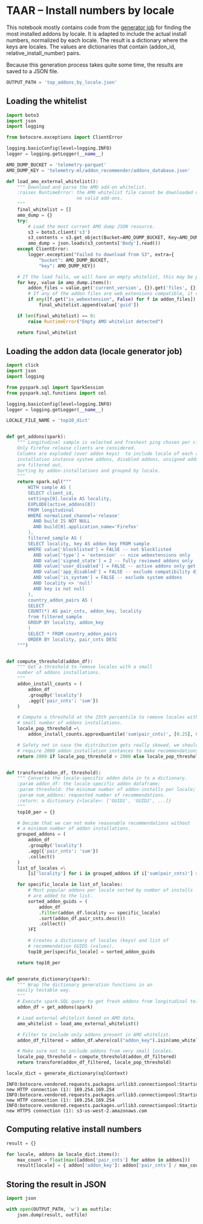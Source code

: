 
# TAAR – Install numbers by locale

This notebook mostly contains code from the [generator job](https://github.com/mozilla/python_mozetl/blob/master/mozetl/taar/taar_locale.py) for finding the most installed addons by locale. It is adapted to include the actual install numbers, normalized by each locale. The result is a dictionary where the keys are locales. The values are dictionaries that contain (addon_id, relative_install_number) pairs.

Because this generation process takes quite some time, the results are saved to a JSON file.


```python
OUTPUT_PATH = 'top_addons_by_locale.json'
```

## Loading the whitelist


```python
import boto3
import json
import logging

from botocore.exceptions import ClientError

logging.basicConfig(level=logging.INFO)
logger = logging.getLogger(__name__)

AMO_DUMP_BUCKET = 'telemetry-parquet'
AMO_DUMP_KEY = 'telemetry-ml/addon_recommender/addons_database.json'
```


```python
def load_amo_external_whitelist():
    """ Download and parse the AMO add-on whitelist.
    :raises RuntimeError: the AMO whitelist file cannot be downloaded or contains
                          no valid add-ons.
    """
    final_whitelist = []
    amo_dump = {}
    try:
        # Load the most current AMO dump JSON resource.
        s3 = boto3.client('s3')
        s3_contents = s3.get_object(Bucket=AMO_DUMP_BUCKET, Key=AMO_DUMP_KEY)
        amo_dump = json.loads(s3_contents['Body'].read())
    except ClientError:
        logger.exception("Failed to download from S3", extra={
            "bucket": AMO_DUMP_BUCKET,
            "key": AMO_DUMP_KEY})

    # If the load fails, we will have an empty whitelist, this may be problematic.
    for key, value in amo_dump.items():
        addon_files = value.get('current_version', {}).get('files', {})
        # If any of the addon files are web_extensions compatible, it can be recommended.
        if any([f.get("is_webextension", False) for f in addon_files]):
            final_whitelist.append(value['guid'])

    if len(final_whitelist) == 0:
        raise RuntimeError("Empty AMO whitelist detected")

    return final_whitelist
```

## Loading the addon data (locale generator job)


```python
import click
import json
import logging

from pyspark.sql import SparkSession
from pyspark.sql.functions import col

logging.basicConfig(level=logging.INFO)
logger = logging.getLogger(__name__)

LOCALE_FILE_NAME = 'top10_dict'


def get_addons(spark):
    """ Longitudinal sample is selected and freshest ping chosen per client.
    Only Firefox release clients are considered.
    Columns are exploded (over addon keys)  to include locale of each addon
    installation instance system addons, disabled addons, unsigned addons
    are filtered out.
    Sorting by addon-installations and grouped by locale.
    """
    return spark.sql("""
        WITH sample AS (
        SELECT client_id,
        settings[0].locale AS locality,
        EXPLODE(active_addons[0])
        FROM longitudinal
        WHERE normalized_channel='release'
          AND build IS NOT NULL
          AND build[0].application_name='Firefox'
        ),
        filtered_sample AS (
        SELECT locality, key AS addon_key FROM sample
        WHERE value['blocklisted'] = FALSE -- not blocklisted
          AND value['type'] = 'extension' -- nice webextensions only
          AND value['signed_state'] = 2 -- fully reviewed addons only
          AND value['user_disabled'] = FALSE -- active addons only get counted
          AND value['app_disabled'] = FALSE -- exclude compatibility disabled addons
          AND value['is_system'] = FALSE -- exclude system addons
          AND locality <> 'null'
          AND key is not null
        ),
        country_addon_pairs AS (
        SELECT
        COUNT(*) AS pair_cnts, addon_key, locality
        from filtered_sample
        GROUP BY locality, addon_key
        )
        SELECT * FROM country_addon_pairs
        ORDER BY locality, pair_cnts DESC
    """)


def compute_threshold(addon_df):
    """ Get a threshold to remove locales with a small
    number of addons installations.
    """
    addon_install_counts = (
        addon_df
        .groupBy('locality')
        .agg({'pair_cnts': 'sum'})
    )

    # Compute a threshold at the 25th percentile to remove locales with a
    # small number of addons installations.
    locale_pop_threshold =\
        addon_install_counts.approxQuantile('sum(pair_cnts)', [0.25], 0.2)[0]

    # Safety net in case the distribution gets really skewed, we should
    # require 2000 addon installation instances to make recommendations.
    return 2000 if locale_pop_threshold < 2000 else locale_pop_threshold


def transform(addon_df, threshold):
    """ Converts the locale-specific addon data in to a dictionary.
    :param addon_df: the locale-specific addon dataframe;
    :param threshold: the minimum number of addon-installs per locale;
    :param num_addons: requested number of recommendations.
    :return: a dictionary {<locale>: ['GUID1', 'GUID2', ...]}
    """
    top10_per = {}

    # Decide that we can not make reasonable recommendations without
    # a minimum number of addon installations.
    grouped_addons = (
        addon_df
        .groupBy('locality')
        .agg({'pair_cnts': 'sum'})
        .collect()
    )
    list_of_locales =\
        [i['locality'] for i in grouped_addons if i['sum(pair_cnts)'] > threshold]

    for specific_locale in list_of_locales:
        # Most popular addons per locale sorted by number of installs
        # are added to the list.
        sorted_addon_guids = (
            addon_df
            .filter(addon_df.locality == specific_locale)
            .sort(addon_df.pair_cnts.desc())
            .collect()
        )FI

        # Creates a dictionary of locales (keys) and list of
        # recommendation GUIDS (values).
        top10_per[specific_locale] = sorted_addon_guids

    return top10_per


def generate_dictionary(spark):
    """ Wrap the dictionary generation functions in an
    easily testable way.
    """
    # Execute spark.SQL query to get fresh addons from longitudinal telemetry data.
    addon_df = get_addons(spark)

    # Load external whitelist based on AMO data.
    amo_whitelist = load_amo_external_whitelist()

    # Filter to include only addons present in AMO whitelist.
    addon_df_filtered = addon_df.where(col("addon_key").isin(amo_whitelist))

    # Make sure not to include addons from very small locales.
    locale_pop_threshold = compute_threshold(addon_df_filtered)
    return transform(addon_df_filtered, locale_pop_threshold)
```


```python
locale_dict = generate_dictionary(sqlContext)
```

    INFO:botocore.vendored.requests.packages.urllib3.connectionpool:Starting new HTTP connection (1): 169.254.169.254
    INFO:botocore.vendored.requests.packages.urllib3.connectionpool:Starting new HTTP connection (1): 169.254.169.254
    INFO:botocore.vendored.requests.packages.urllib3.connectionpool:Starting new HTTPS connection (1): s3-us-west-2.amazonaws.com


## Computing relative install numbers


```python
result = {}
```


```python
for locale, addons in locale_dict.items():
    max_count = float(max([addon['pair_cnts'] for addon in addons]))
    result[locale] = { addon['addon_key']: addon['pair_cnts'] / max_count for addon in addons }
```

## Storing the result in JSON


```python
import json
```


```python
with open(OUTPUT_PATH, 'w') as outfile:
    json.dump(result, outfile)
```
